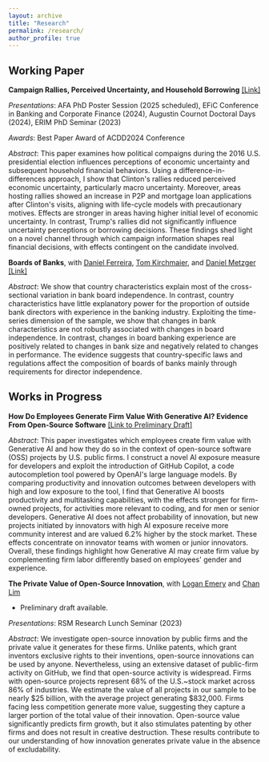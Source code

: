 ```yaml
---
layout: archive
title: "Research"
permalink: /research/
author_profile: true
---
```

## Working Paper

**Campaign Rallies, Perceived Uncertainty, and Household Borrowing** [[Link]](http://shiwei-ye.github.io/files/rallies_uncertainty.pdf)

*Presentations*: AFA PhD Poster Session (2025 scheduled), EFiC Conference in Banking and Corporate Finance (2024), Augustin Cournot Doctoral Days (2024), ERIM PhD Seminar (2023) 

*Awards*: Best Paper Award of ACDD2024 Conference

*Abstract*:  This paper examines how political compaigns during the 2016 U.S. presidential election influences perceptions of economic uncertainty and subsequent household financial behaviors. Using a difference-in-differences approach, I show that Clinton's rallies reduced perceived economic uncertainty, particularly macro uncertainty. Moreover, areas hosting rallies showed an increase in P2P and mortgage loan applications after Clinton's visits, aligning with life-cycle models with precautionary motives. Effects are stronger in areas having higher initial level of economic uncertainty. In contrast, Trump's rallies did not significantly influence uncertainty perceptions or borrowing decisions. These findings shed light on a novel channel through which campaign information shapes real financial decisions, with effects contingent on the candidate involved.

**Boards of Banks**, with [Daniel Ferreira](https://sites.google.com/view/danielferreira), [Tom Kirchmaier](https://sites.google.com/site/tomkirchmaier/home), and [Daniel Metzger](https://sites.google.com/site/danielmetzgerhome/home) [[Link]](https://papers.ssrn.com/sol3/papers.cfm?abstract_id=1620551)

*Abstract*: We show that country characteristics explain most of the cross-sectional variation in bank board independence. In contrast, country characteristics have little explanatory power for the proportion of outside bank directors with experience in the banking industry. Exploiting the time-series dimension of the sample, we show that changes in bank characteristics are not robustly associated with changes in board independence. In contrast, changes in board banking experience are positively related to changes in bank size and negatively related to changes in performance. The evidence suggests that country-specific laws and regulations affect the composition of boards of banks mainly through requirements for director independence. 

## Works in Progress

**How Do Employees Generate Firm Value With Generative AI? Evidence From Open-Source Software** [[Link to Preliminary Draft]](http://shiwei-ye.github.io/files/aivalue.pdf)

*Abstract*: This paper investigates which employees create firm value with Generative AI and how they do so in the context of open-source software (OSS) projects by U.S. public firms. I construct a novel AI exposure measure for developers and exploit the introduction of GitHub Copilot, a code autocompletion tool powered by OpenAI's large language models.  By comparing productivity and innovation outcomes between developers with high and low exposure to the tool, I find that Generative AI boosts productivity and multitasking capabilities, with the effects stronger for firm-owned projects, for activities more relevant to coding, and for men or senior developers. Generative AI does not affect probability of innovation, but new projects initiated by innovators with high AI exposure receive more community interest and are valued 6.2\% higher by the stock market. These effects concentrate on innovator teams with women or junior innovators. Overall, these findings highlight how Generative AI may create firm value by complementing firm labor differently based on employees' gender and experience.


**The Private Value of Open-Source Innovation**, with [Logan Emery](https://www.logan-emery.com/home) and [Chan Lim](https://www.chan-lim.com/)
- Preliminary draft available.

*Presentations*: RSM Research Lunch Seminar (2023)

*Abstract*: We investigate open-source innovation by public firms and the private value it generates for these firms. Unlike patents, which grant inventors exclusive rights to their inventions, open-source innovations can be used by anyone. Nevertheless, using an extensive dataset of public-firm activity on GitHub, we find that open-source activity is widespread.  Firms with open-source projects represent 68\% of the U.S.~stock market across 86\% of industries.  We estimate the value of all projects in our sample to be nearly \$25 billion, with the average project generating \$832,000.  Firms facing less competition generate more value, suggesting they capture a larger portion of the total value of their innovation.  Open-source value significantly predicts firm growth, but it also stimulates patenting by other firms and does not result in creative destruction. These results contribute to our understanding of how innovation generates private value in the absence of excludability.
